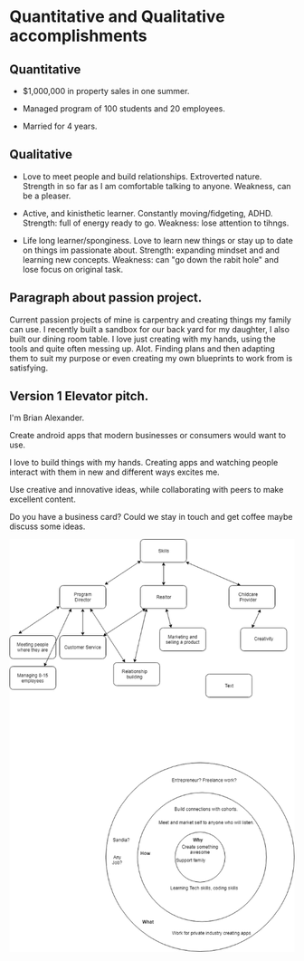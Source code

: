 # Quantitative and Qualitative accomplishments

## Quantitative

* $1,000,000 in property sales in one summer.

* Managed program of 100 students and 20 employees. 

* Married for 4 years. 

## Qualitative

* Love to meet people and build relationships. Extroverted nature. Strength in so far as I am comfortable talking to anyone. 
Weakness, can be a pleaser.

* Active, and kinisthetic learner. Constantly moving/fidgeting, ADHD. Strength: full of energy ready to go. Weakness: lose attention to tihngs.

* Life long learner/sponginess. Love to learn new things or stay up to date on things im passionate about. Strength: expanding mindset and 
and learning new concepts. Weakness: can "go down the rabit hole" and lose focus on original task. 


## Paragraph about passion project. 
  Current passion projects of mine is carpentry and creating things my family can use. I recently built a sandbox for our back yard for my daughter, I also built our dining room table. I love just creating with my hands, using the tools and quite often messing up. Alot. Finding plans and then adapting them to suit my purpose or even creating my own blueprints to work from is satisfying. 


## Version 1 Elevator pitch.
  I'm Brian Alexander.
  
  Create android apps that modern businesses or consumers would want to use. 
  
  I love to build things with my hands. Creating apps and watching people interact with them in new and different ways excites me. 
  
  Use creative and innovative ideas, while collaborating with peers to make excellent content. 
  
  Do you have a business card? Could we stay in touch and get coffee maybe discuss some ideas.

![Thought map and golden circles](https://github.com/balexander16/Pro-Dev-Repo/blob/master/Thought%20Map%20Pro%20Dev.png)
